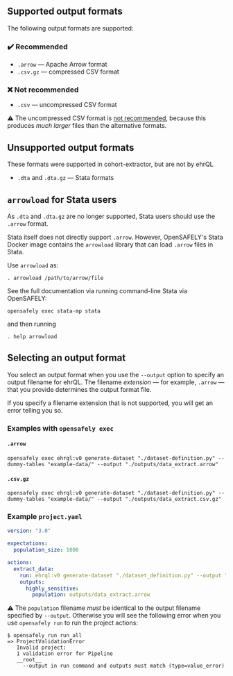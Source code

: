 ## Supported output formats

The following output formats are supported:

### :heavy_check_mark: Recommended

* `.arrow` — Apache Arrow format
* `.csv.gz` — compressed CSV format

### :x: Not recommended

* `.csv` — uncompressed CSV format

:warning: The uncompressed CSV format is [not recommended](https://www.opensafely.org/changelog/2023-02-02/),
because this produces *much larger* files than the alternative formats.

## Unsupported output formats

These formats were supported in cohort-extractor,
but are not by ehrQL

* `.dta` and `.dta.gz` — Stata formats

## `arrowload` for Stata users

As `.dta` and `.dta.gz` are no longer supported,
Stata users should use the `.arrow` format.

Stata itself does not directly support `.arrow`.
However, OpenSAFELY's Stata Docker image contains the `arrowload` library
that can load `.arrow` files in Stata.

Use `arrowload` as:

```
. arrowload /path/to/arrow/file
```

See the full documentation via running command-line Stata via OpenSAFELY:

```
opensafely exec stata-mp stata
```

and then running

```
. help arrowload
```

## Selecting an output format

You select an output format
when you use the `--output` option to specify an output filename for ehrQL.
The filename *extension* — for example, `.arrow` — that you provide determines the output format file.

If you specify a filename extension that is not supported,
you will get an error telling you so.

### Examples with `opensafely exec`

#### `.arrow`

```
opensafely exec ehrql:v0 generate-dataset "./dataset-definition.py" --dummy-tables "example-data/" --output "./outputs/data_extract.arrow"
```

#### `.csv.gz`

```
opensafely exec ehrql:v0 generate-dataset "./dataset-definition.py" --dummy-tables "example-data/" --output "./outputs/data_extract.csv.gz"
```

### Example `project.yaml`

```yaml
version: "3.0"

expectations:
  population_size: 1000

actions:
  extract_data:
    run: ehrql:v0 generate-dataset "./dataset_definition.py" --output "outputs/data_extract.arrow"
    outputs:
      highly_sensitive:
        population: outputs/data_extract.arrow
```

:warning: The `population` filename *must* be identical to the output filename specified by `--output`.
Otherwise you will see the following error when you use `opensafely run`
to run the project actions:

```
$ opensafely run run_all
=> ProjectValidationError
   Invalid project:
   1 validation error for Pipeline
   __root__
     --output in run command and outputs must match (type=value_error)
```
